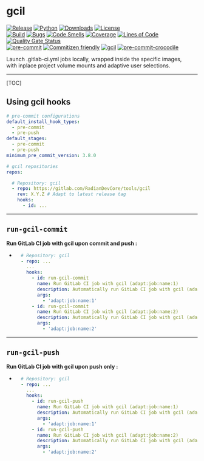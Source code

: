 # gcil

<!-- markdownlint-disable no-inline-html -->

[![Release](https://img.shields.io/pypi/v/gitlabci-local?color=blue)](https://pypi.org/project/gitlabci-local)
[![Python](https://img.shields.io/pypi/pyversions/gitlabci-local?color=blue)](https://pypi.org/project/gitlabci-local)
[![Downloads](https://img.shields.io/pypi/dm/gitlabci-local?color=blue)](https://pypi.org/project/gitlabci-local)
[![License](https://img.shields.io/gitlab/license/RadianDevCore/tools/gcil?color=blue)](https://gitlab.com/RadianDevCore/tools/gcil/-/blob/main/LICENSE)
<br />
[![Build](https://gitlab.com/RadianDevCore/tools/gcil/badges/main/pipeline.svg)](https://gitlab.com/RadianDevCore/tools/gcil/-/commits/main/)
[![Bugs](https://sonarcloud.io/api/project_badges/measure?project=RadianDevCore_gcil&metric=bugs)](https://sonarcloud.io/dashboard?id=RadianDevCore_gcil)
[![Code Smells](https://sonarcloud.io/api/project_badges/measure?project=RadianDevCore_gcil&metric=code_smells)](https://sonarcloud.io/dashboard?id=RadianDevCore_gcil)
[![Coverage](https://sonarcloud.io/api/project_badges/measure?project=RadianDevCore_gcil&metric=coverage)](https://sonarcloud.io/dashboard?id=RadianDevCore_gcil)
[![Lines of Code](https://sonarcloud.io/api/project_badges/measure?project=RadianDevCore_gcil&metric=ncloc)](https://sonarcloud.io/dashboard?id=RadianDevCore_gcil)
[![Quality Gate Status](https://sonarcloud.io/api/project_badges/measure?project=RadianDevCore_gcil&metric=alert_status)](https://sonarcloud.io/dashboard?id=RadianDevCore_gcil)
<br />
[![pre-commit](https://img.shields.io/badge/pre--commit-enabled-brightgreen?logo=pre-commit)](https://github.com/pre-commit/pre-commit)
[![Commitizen friendly](https://img.shields.io/badge/commitizen-friendly-brightgreen.svg)](https://commitizen-tools.github.io/commitizen/)
[![gcil](https://img.shields.io/badge/gcil-enabled-brightgreen?logo=gitlab)](https://radiandevcore.gitlab.io/tools/gcil)
[![pre-commit-crocodile](https://img.shields.io/badge/pre--commit--crocodile-enabled-brightgreen?logo=gitlab)](https://radiandevcore.gitlab.io/tools/pre-commit-crocodile)

Launch .gitlab-ci.yml jobs locally, wrapped inside the specific images,  
with inplace project volume mounts and adaptive user selections.

---

[TOC]

<span class="page-break"></span>

## Using gcil hooks

```yaml title="Sources / .pre-commit-config.yaml"
# pre-commit configurations
default_install_hook_types:
  - pre-commit
  - pre-push
default_stages:
  - pre-commit
  - pre-push
minimum_pre_commit_version: 3.8.0

# gcil repositories
repos:

  # Repository: gcil
  - repo: https://gitlab.com/RadianDevCore/tools/gcil
    rev: X.Y.Z # Adapt to latest release tag
    hooks:
      - id: ...
```

---

## `run-gcil-commit`

**Run GitLab CI job with gcil upon commit and push :**

- <!-- -->
  ```yaml title="Sources / .pre-commit-config.yaml"
    # Repository: gcil
    - repo: ...
      ...
      hooks:
        - id: run-gcil-commit
          name: Run GitLab CI job with gcil (adapt:job:name:1)
          description: Automatically run GitLab CI job with gcil (adapt:job:name:1)
          args:
            - 'adapt:job:name:1'
        - id: run-gcil-commit
          name: Run GitLab CI job with gcil (adapt:job:name:2)
          description: Automatically run GitLab CI job with gcil (adapt:job:name:2)
          args:
            - 'adapt:job:name:2'
  ```

---

<span class="page-break"></span>

## `run-gcil-push`

**Run GitLab CI job with gcil upon push only :**

- <!-- -->
  ```yaml title="Sources / .pre-commit-config.yaml"
    # Repository: gcil
    - repo: ...
      ...
      hooks:
        - id: run-gcil-push
          name: Run GitLab CI job with gcil (adapt:job:name:1)
          description: Automatically run GitLab CI job with gcil (adapt:job:name:1)
          args:
            - 'adapt:job:name:1'
        - id: run-gcil-push
          name: Run GitLab CI job with gcil (adapt:job:name:2)
          description: Automatically run GitLab CI job with gcil (adapt:job:name:2)
          args:
            - 'adapt:job:name:2'
  ```
